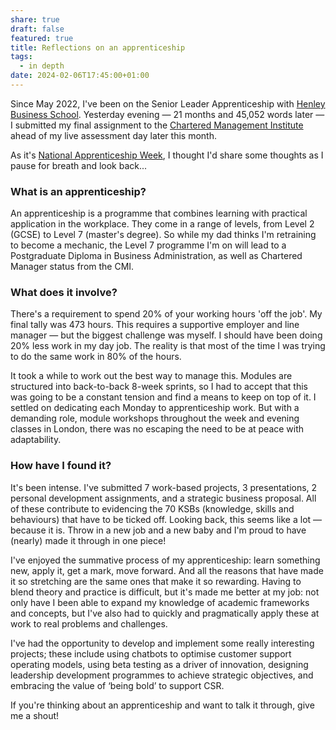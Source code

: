 ```yaml
---
share: true
draft: false
featured: true
title: Reflections on an apprenticeship
tags:
  - in depth
date: 2024-02-06T17:45:00+01:00
---
```


Since May 2022, I've been on the Senior Leader Apprenticeship with [Henley Business School](https://www.henley.ac.uk). Yesterday evening — 21 months and 45,052 words later — I submitted my final assignment to the [Chartered Management Institute](https://www.managers.org.uk) ahead of my live assessment day later this month.
  
As it's [National Apprenticeship Week](https://naw.appawards.co.uk), I thought I'd share some thoughts as I pause for breath and look back...
  
### What is an apprenticeship?
An apprenticeship is a programme that combines learning with practical application in the workplace. They come in a range of levels, from Level 2 (GCSE) to Level 7 (master's degree). So while my dad thinks I'm retraining to become a mechanic, the Level 7 programme I'm on will lead to a Postgraduate Diploma in Business Administration, as well as Chartered Manager status from the CMI.

### What does it involve?
There's a requirement to spend 20% of your working hours 'off the job'. My final tally was 473 hours. This requires a supportive employer and line manager — but the biggest challenge was myself. I should have been doing 20% less work in my day job. The reality is that most of the time I was trying to do the same work in 80% of the hours.
  
It took a while to work out the best way to manage this. Modules are structured into back-to-back 8-week sprints, so I had to accept that this was going to be a constant tension and find a means to keep on top of it. I settled on dedicating each Monday to apprenticeship work. But with a demanding role, module workshops throughout the week and evening classes in London, there was no escaping the need to be at peace with adaptability.

### How have I found it?
It's been intense. I've submitted 7 work-based projects, 3 presentations, 2 personal development assignments, and a strategic business proposal. All of these contribute to evidencing the 70 KSBs (knowledge, skills and behaviours) that have to be ticked off. Looking back, this seems like a lot — because it is. Throw in a new job and a new baby and I'm proud to have (nearly) made it through in one piece!

I've enjoyed the summative process of my apprenticeship: learn something new, apply it, get a mark, move forward. And all the reasons that have made it so stretching are the same ones that make it so rewarding. Having to blend theory and practice is difficult, but it's made me better at my job: not only have I been able to expand my knowledge of academic frameworks and concepts, but I've also had to quickly and pragmatically apply these at work to real problems and challenges.
  
I've had the opportunity to develop and implement some really interesting projects; these include using chatbots to optimise customer support operating models, using beta testing as a driver of innovation, designing leadership development programmes to achieve strategic objectives, and embracing the value of ‘being bold’ to support CSR.

If you're thinking about an apprenticeship and want to talk it through, give me a shout!
